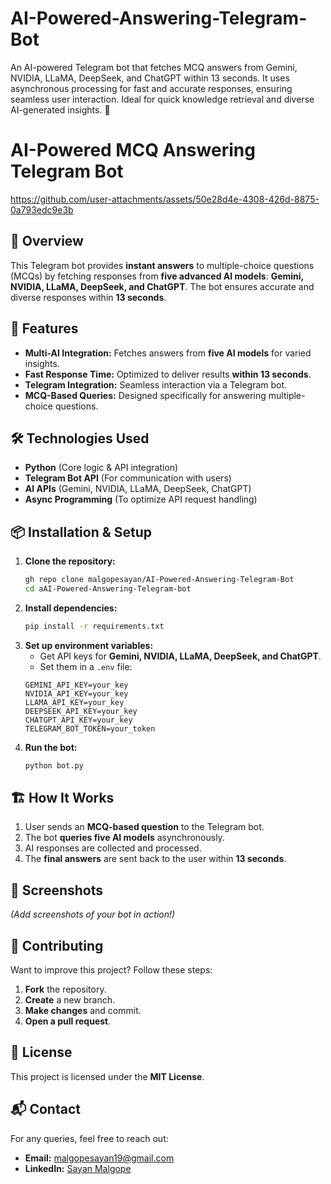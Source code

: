 # AI-Powered-Answering-Telegram-Bot
An AI-powered Telegram bot that fetches MCQ answers from Gemini, NVIDIA, LLaMA, DeepSeek, and ChatGPT within 13 seconds. It uses asynchronous processing for fast and accurate responses, ensuring seamless user interaction. Ideal for quick knowledge retrieval and diverse AI-generated insights. 🚀
# AI-Powered MCQ Answering Telegram Bot



https://github.com/user-attachments/assets/50e28d4e-4308-426d-8875-0a793edc9e3b




## 📌 Overview
This Telegram bot provides **instant answers** to multiple-choice questions (MCQs) by fetching responses from **five advanced AI models**: 
**Gemini, NVIDIA, LLaMA, DeepSeek, and ChatGPT**. The bot ensures accurate and diverse responses within **13 seconds**.

## 🚀 Features
- **Multi-AI Integration:** Fetches answers from **five AI models** for varied insights.
- **Fast Response Time:** Optimized to deliver results **within 13 seconds**.
- **Telegram Integration:** Seamless interaction via a Telegram bot.
- **MCQ-Based Queries:** Designed specifically for answering multiple-choice questions.

## 🛠️ Technologies Used
- **Python** (Core logic & API integration)
- **Telegram Bot API** (For communication with users)
- **AI APIs** (Gemini, NVIDIA, LLaMA, DeepSeek, ChatGPT)
- **Async Programming** (To optimize API request handling)

## 📦 Installation & Setup
1. **Clone the repository:**  
   ```sh
   gh repo clone malgopesayan/AI-Powered-Answering-Telegram-Bot
   cd aAI-Powered-Answering-Telegram-bot
   ```
2. **Install dependencies:**  
   ```sh
   pip install -r requirements.txt
   ```
3. **Set up environment variables:**  
   - Get API keys for **Gemini, NVIDIA, LLaMA, DeepSeek, and ChatGPT**.
   - Set them in a `.env` file:
   ```env
   GEMINI_API_KEY=your_key
   NVIDIA_API_KEY=your_key
   LLAMA_API_KEY=your_key
   DEEPSEEK_API_KEY=your_key
   CHATGPT_API_KEY=your_key
   TELEGRAM_BOT_TOKEN=your_token
   ```
4. **Run the bot:**  
   ```sh
   python bot.py
   ```

## 🏗️ How It Works
1. User sends an **MCQ-based question** to the Telegram bot.
2. The bot **queries five AI models** asynchronously.
3. AI responses are collected and processed.
4. The **final answers** are sent back to the user within **13 seconds**.

## 📸 Screenshots
*(Add screenshots of your bot in action!)*

## 🤝 Contributing
Want to improve this project? Follow these steps:
1. **Fork** the repository.
2. **Create** a new branch.
3. **Make changes** and commit.
4. **Open a pull request**.

## 📜 License
This project is licensed under the **MIT License**.

## 📬 Contact
For any queries, feel free to reach out:
- **Email:** malgopesayan19@gmail.com  
- **LinkedIn:** [Sayan Malgope](https://www.linkedin.com/in/malgopesayan/)
